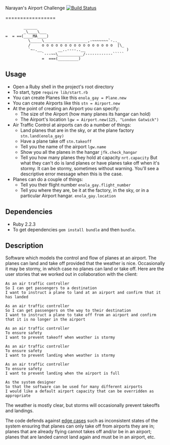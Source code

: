 Narayan's Airport Challenge [![Build Status](https://travis-ci.org/nryn/airport_challenge.svg?branch=master)](https://travis-ci.org/nryn/airport_challenge)

=================

```
        ______
        _\____\___
=  = ==(____MA____)
          \_____\___________________,-~~~~~~~`-.._
          /     o o o o o o o o o o o o o o o o  |\_
          `~-.__       __..----..__                  )
                `---~~\___________/------------`````
                =  ===(_________)

```

Usage
---------

* Open a Ruby shell in the project's root directory
* To start, type
    `require lib/start.rb`
* You can create Planes like this
    `enola_gay = Plane.new`
* You can create Airports like this
    `stn = Airport.new`
* At the point of creating an Airport you can specify:
  * The size of the Airport (how many planes its hangar can hold)
  * The Airport's location
    `lgw = Airport.new(125, "London Gatwick")`
* Air Traffic Control at airports can do a number of things:
  * Land planes that are in the sky, or at the plane factory
    `stn.land(enola_gay)`
  * Have a plane take off
    `stn.takeoff`
  * Tell you the name of the airport
    `lgw.name`
  * Show you all the planes in the hangar
    `jfk.check_hangar`
  * Tell you how many planes they hold at capacity
    `nrt.capacity`
  But what they can't do is land planes or have planes take off when it's stormy. It can be stormy, sometimes without warning. You'll see a descriptive error message when this is the case.
* Planes can do a couple of things:
  * Tell you their flight number
    `enola_gay.flight_number`
  * Tell you where they are, be it at the factory, in the sky, or in a particular Airport hangar.
    `enola_gay.location`

Dependencies
--------------

* Ruby 2.2.3
* To get dependencies `gem install bundle` and then `bundle`.


Description
-------------

Software which models the control and flow of planes at an airport.
The planes can land and take off provided that the weather is nice.
Occasionally it may be stormy, in which case no planes can land or take off.
Here are the user stories that we worked out in collaboration with the client:

```
As an air traffic controller
So I can get passengers to a destination
I want to instruct a plane to land at an airport and confirm that it has landed

As an air traffic controller
So I can get passengers on the way to their destination
I want to instruct a plane to take off from an airport and confirm that it is no longer in the airport

As an air traffic controller
To ensure safety
I want to prevent takeoff when weather is stormy

As an air traffic controller
To ensure safety
I want to prevent landing when weather is stormy

As an air traffic controller
To ensure safety
I want to prevent landing when the airport is full

As the system designer
So that the software can be used for many different airports
I would like a default airport capacity that can be overridden as appropriate
```

The weather is mostly clear, but storms will occasionally prevent takeoffs and landings.

The code defends against [edge cases](http://programmers.stackexchange.com/questions/125587/what-are-the-difference-between-an-edge-case-a-corner-case-a-base-case-and-a-b) such as inconsistent states of the system ensuring that planes can only take off from airports they are in; planes that are already flying cannot takes off and/or be in an airport; planes that are landed cannot land again and must be in an airport, etc.
